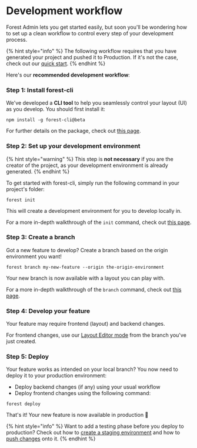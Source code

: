 # Development workflow

Forest Admin lets you get started easily, but soon you'll be wondering how to set up a clean workflow to control every step of your development process.

{% hint style="info" %}
The following workflow requires that you have generated your project and pushed it to Production. If it's not the case, check out our [quick start](setup-guide.md).
{% endhint %}

Here's our **recommended development workflow**:

### Step 1: Install forest-cli

We've developed a **CLI tool** to help you seamlessly control your layout (UI) as you develop. You should first install it:

```
npm install -g forest-cli@beta
```

For further details on the package, check out [this page](https://www.npmjs.com/package/forest-cli).

### Step 2: Set up your development environment

{% hint style="warning" %}
This step is **not necessary** if you are the creator of the project, as your development environment is already generated.
{% endhint %}

To get started with forest-cli, simply run the following command in your project's folder:

```
forest init
```

This will create a development environment for you to develop locally in.

For a more in-depth walkthrough of the `init` command, check out [this page](../reference-guide/how-it-works/developing-on-forest-admin/forest-cli-commands/init.md).

### Step 3: Create a branch

Got a new feature to develop? Create a branch based on the origin environment you want!

```
forest branch my-new-feature --origin the-origin-environment
```

Your new branch is now available with a layout you can play with.

For a more in-depth walkthrough of the `branch` command, check out [this page](../reference-guide/how-it-works/developing-on-forest-admin/forest-cli-commands/branch.md).

### Step 4: Develop your feature

Your feature may require frontend (layout) and backend changes.&#x20;

For frontend changes, use our [Layout Editor mode](broken-reference) from the branch you've just created.

### Step 5: Deploy

Your feature works as intended on your local branch? You now need to deploy it to your production environment:

* Deploy backend changes (if any) using your usual workflow
* Deploy frontend changes using the following command:

```
forest deploy
```

That's it! Your new feature is now available in production 🎉

{% hint style="info" %}
Want to add a testing phase before you deploy to production? Check out how to [create a staging environment](../reference-guide/how-it-works/environments.md#creating-a-remote-environment) and how to [push changes](../reference-guide/how-it-works/developing-on-forest-admin/forest-cli-commands/push.md) onto it.
{% endhint %}
